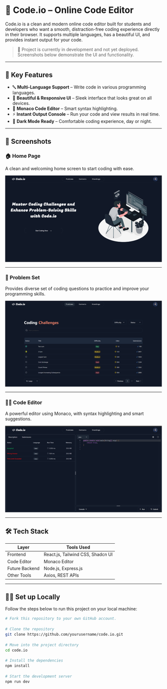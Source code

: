 # 🚀 Code.io – Online Code Editor

Code.io is a clean and modern online code editor built for students and developers who want a smooth, distraction-free coding experience directly in their browser. It supports multiple languages, has a beautiful UI, and provides instant output for your code.

> 🧪 Project is currently in development and not yet deployed. Screenshots below demonstrate the UI and functionality.

---

## 🌟 Key Features

- 🔤 **Multi-Language Support** – Write code in various programming languages.
- 🎨 **Beautiful & Responsive UI** – Sleek interface that looks great on all devices.
- 🧠 **Monaco Code Editor** – Smart syntax highlighting.
- ⚡ **Instant Output Console** – Run your code and view results in real time.
- 🌙 **Dark Mode Ready** – Comfortable coding experience, day or night.

---

## 📸 Screenshots

### 🏠 Home Page
A clean and welcoming home screen to start coding with ease.

![Home Page](./src/assets/HomePage.png)

---
### 🧩 Problem Set
Provides diverse set of coding questions to practice and improve your programming skills.

![Output Console](./src/assets//Problemset-page.png)

---
### 👨‍💻 Code Editor
A powerful editor using Monaco, with syntax highlighting and smart suggestions.

![Code Editor](./src/assets//Editor-page.png)

---

## 🛠️ Tech Stack

| Layer        | Tools Used                 |
|--------------|----------------------------|
| Frontend     | React.js, Tailwind CSS, Shadcn UI   |
| Code Editor  | Monaco Editor              |
| Future Backend | Node.js, Express.js     |
| Other Tools  | Axios, REST APIs           |

---

## 🧑‍💻 Set up Locally

Follow the steps below to run this project on your local machine:

```bash
# Fork this repository to your own GitHub account.

# Clone the repository
git clone https://github.com/yourusername/code.io.git

# Move into the project directory
cd code.io

# Install the dependencies
npm install

# Start the development server
npm run dev


